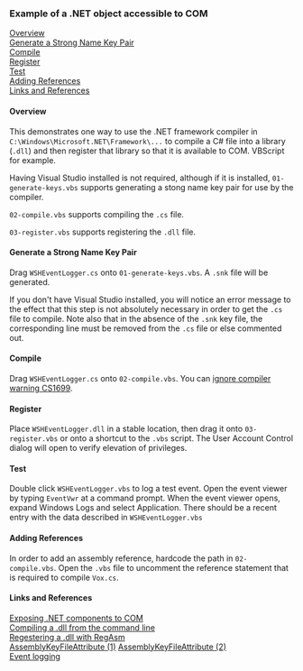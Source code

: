 
### Example of a .NET object accessible to COM

[Overview](#overview)  
[Generate a Strong Name Key Pair](#generate-a-strong-name-key-pair)  
[Compile](#compile)  
[Register](#register)  
[Test](#test)  
[Adding References](#adding-references)  
[Links and References](#links-and-references)  

#### Overview

This demonstrates one way to use the .NET framework compiler in `C:\Windows\Microsoft.NET\Framework\...` to compile a C# file into a library (`.dll`) and then register that library so that it is available to COM. VBScript for example.

Having Visual Studio installed is not required, although if it is installed, `01-generate-keys.vbs` supports generating a stong name key pair for use by the compiler.

`02-compile.vbs` supports compiling the `.cs` file.

`03-register.vbs` supports registering the `.dll` file.

#### Generate a Strong Name Key Pair

Drag `WSHEventLogger.cs` onto `01-generate-keys.vbs`. A `.snk` file will be generated. 

If you don't have Visual Studio installed, you will notice an error message to the effect that this step is not absolutely necessary in order to get the `.cs` file to compile. Note also that in the absence of the `.snk` key file, the corresponding line must be removed from the `.cs` file or else commented out.

#### Compile

Drag `WSHEventLogger.cs` onto `02-compile.vbs`. You can [ignore compiler warning CS1699](https://msdn.microsoft.com/en-us/library/xc31ft41%28v=vs.110%29.aspx?f=255&MSPPError=-2147217396).    

#### Register

Place `WSHEventLogger.dll` in a stable location, then drag it onto `03-register.vbs` or onto a shortcut to the `.vbs` script. The User Account Control dialog will open to verify elevation of privileges.

#### Test

Double click `WSHEventLogger.vbs` to log a test event. Open the event viewer by typing `EventVwr` at a command prompt. When the event viewer opens, expand Windows Logs and select Application. There should be a recent entry with the data described in `WSHEventLogger.vbs`

#### Adding References

In order to add an assembly reference, hardcode the path in `02-compile.vbs`. Open the `.vbs` file to uncomment the reference statement that is required to compile `Vox.cs`.

#### Links and References

[Exposing .NET components to COM](http://www.codeproject.com/Articles/3511/Exposing-NET-Components-to-COM)  
[Compiling a .dll from the command line](https://msdn.microsoft.com/en-us/library/78f4aasd.aspx)  
[Regestering a .dll with RegAsm](http://stackoverflow.com/questions/13931337/register-comdlg32-dll-gets-regsvr32-dllregisterserver-entry-point-was-not-found)  
[AssemblyKeyFileAttribute (1)](https://msdn.microsoft.com/en-us/library/system.reflection.assemblykeyfileattribute(v=vs.110).aspx)  
[AssemblyKeyFileAttribute (2)](https://msdn.microsoft.com/en-us/library/xc31ft41%28v=vs.110%29.aspx?f=255&MSPPError=-2147217396)  
[Event logging](https://msdn.microsoft.com/en-us/library/w3t54f67\(v=vs.90\).aspx)  


<br />
<br />
<br />
<br />
<br />
<br />
<br />
<br />
<br />
<br />
<br />
<br />
<br />
<br />
